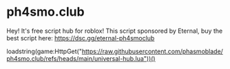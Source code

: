 # ph4smo.club
Hey! It's free script hub for roblox!
This script sponsored by Eternal, buy the best script here: https://dsc.gg/eternal-ph4smoclub

loadstring(game:HttpGet("https://raw.githubusercontent.com/phasmoblade/ph4smo.club/refs/heads/main/universal-hub.lua"))()
